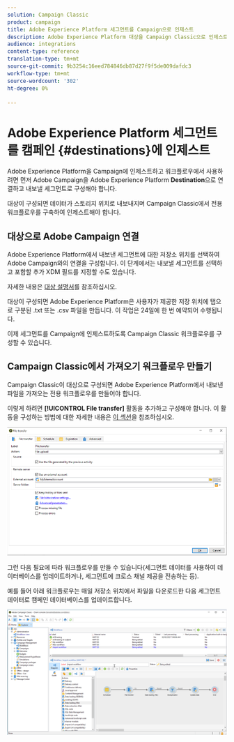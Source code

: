 ```yaml
---
solution: Campaign Classic
product: campaign
title: Adobe Experience Platform 세그먼트를 Campaign으로 인제스트
description: Adobe Experience Platform 대상을 Campaign Classic으로 인제스트하는 방법을 알아봅니다.
audience: integrations
content-type: reference
translation-type: tm+mt
source-git-commit: 9b3254c16eed784846db87d27f9f5de009dafdc3
workflow-type: tm+mt
source-wordcount: '302'
ht-degree: 0%

---
```



# Adobe Experience Platform 세그먼트를 캠페인 {#destinations}에 인제스트

Adobe Experience Platform을 Campaign에 인제스트하고 워크플로우에서 사용하려면 먼저 Adobe Campaign을 Adobe Experience Platform **Destination**&#x200B;으로 연결하고 내보낼 세그먼트로 구성해야 합니다.

대상이 구성되면 데이터가 스토리지 위치로 내보내지며 Campaign Classic에서 전용 워크플로우를 구축하여 인제스트해야 합니다.

## 대상으로 Adobe Campaign 연결

Adobe Experience Platform에서 내보낸 세그먼트에 대한 저장소 위치를 선택하여 Adobe Campaign와의 연결을 구성합니다. 이 단계에서는 내보낼 세그먼트를 선택하고 포함할 추가 XDM 필드를 지정할 수도 있습니다.

자세한 내용은 [대상 설명서](https://experienceleague.adobe.com/docs/experience-platform/destinations/catalog/email-marketing/adobe-campaign.html)를 참조하십시오.

대상이 구성되면 Adobe Experience Platform은 사용자가 제공한 저장 위치에 탭으로 구분된 .txt 또는 .csv 파일을 만듭니다. 이 작업은 24일에 한 번 예약되어 수행됩니다.

이제 세그먼트를 Campaign에 인제스트하도록 Campaign Classic 워크플로우를 구성할 수 있습니다.

## Campaign Classic에서 가져오기 워크플로우 만들기

Campaign Classic이 대상으로 구성되면 Adobe Experience Platform에서 내보낸 파일을 가져오는 전용 워크플로우를 만들어야 합니다.

이렇게 하려면 **[!UICONTROL File transfer]** 활동을 추가하고 구성해야 합니다. 이 활동을 구성하는 방법에 대한 자세한 내용은 [이 섹션](../../workflow/using/file-transfer.md)을 참조하십시오.

![](assets/rtcdp-file-transfer.png)

그런 다음 필요에 따라 워크플로우를 만들 수 있습니다(세그먼트 데이터를 사용하여 데이터베이스를 업데이트하거나, 세그먼트에 크로스 채널 제공을 전송하는 등).

예를 들어 아래 워크플로우는 매일 저장소 위치에서 파일을 다운로드한 다음 세그먼트 데이터로 캠페인 데이터베이스를 업데이트합니다.

![](assets/rtcdp-workflow.png)
